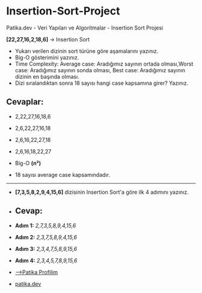 # Insertion-Sort-Project

Patika.dev - Veri Yapıları ve Algoritmalar - Insertion Sort Projesi

**[22,27,16,2,18,6]** -> Insertion Sort

- Yukarı verilen dizinin sort türüne göre aşamalarını yazınız.
- Big-O gösterimini yazınız.
- Time Complexity: Average case: Aradığımız sayının ortada olması,Worst case: Aradığımız sayının sonda olması, Best case: Aradığımız sayının dizinin en    başında olması.
- Dizi sıralandıktan sonra 18 sayısı hangi case kapsamına girer? Yazınız.

## **Cevaplar:**
- 2,22,27,16,18,6
- 2,6,22,27,16,18
- 2,6,16,22,27,18
- 2,6,16,18,22,27

- Big-O __(n²)__ 

- 18 sayısı average case kapsamındadır.
- ---------------------------------------------------------------------------------------------------------------------------------------------------------
- **[7,3,5,8,2,9,4,15,6]** dizisinin Insertion Sort'a göre ilk 4 adımını yazınız.

- ## **Cevap:**

- **Adım 1:** *2,7,3,5,8,9,4,15,6*
- **Adım 2:** *2,3,7,5,8,9,4,15,6*
- **Adım 3:** *2,3,4,7,5,8,9,15,6*
- **Adım 4:** *2,3,4,5,7,8,9,15,6*

- [-->Patika Profilim](https://app.patika.dev/palf)
- [patika.dev](https://www.patika.dev/)
